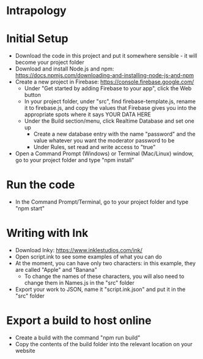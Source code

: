 # Intrapology

# Initial Setup
- Download the code in this project and put it somewhere sensible - it will become your project folder
- Download and install Node.js and npm: https://docs.npmjs.com/downloading-and-installing-node-js-and-npm
- Create a new project in Firebase: https://console.firebase.google.com/
  - Under "Get started by adding Firebase to your app", click the Web button
  - In your project folder, under "src", find firebase-template.js, rename it to firebase.js, and copy the values that Firebase gives you into the appropriate spots where it says YOUR DATA HERE
  - Under the Build section/menu, click Realtime Database and set one up
    - Create a new database entry with the name "password" and the value whatever you want the moderator password to be
    - Under Rules, set read and write access to "true"
- Open a Command Prompt (Windows) or Terminal (Mac/Linux) window, go to your project folder and type "npm install"

# Run the code
- In the Command Prompt/Terminal, go to your project folder and type "npm start"

# Writing with Ink
- Download Inky: https://www.inklestudios.com/ink/
- Open script.ink to see some examples of what you can do
- At the moment, you can have only two characters: in this example, they are called "Apple" and "Banana"
  - To change the names of these characters, you will also need to change them in Names.js in the "src" folder
- Export your work to JSON, name it "script.ink.json" and put it in the "src" folder

# Export a build to host online
- Create a build with the command "npm run build"
- Copy the contents of the build folder into the relevant location on your website
